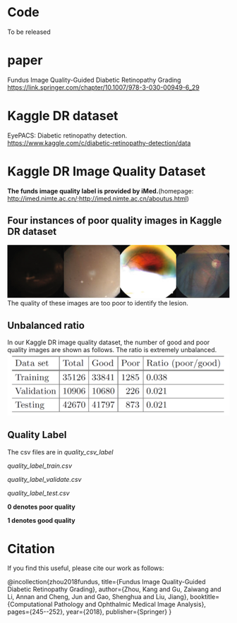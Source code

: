 # Code
To be released

# paper
Fundus Image Quality-Guided Diabetic Retinopathy Grading
https://link.springer.com/chapter/10.1007/978-3-030-00949-6_29

# Kaggle DR dataset
EyePACS: Diabetic retinopathy detection. https://www.kaggle.com/c/diabetic-retinopathy-detection/data


# Kaggle DR Image Quality Dataset
**The funds image quality label is provided by iMed.**(homepage: http://imed.nimte.ac.cn/;http://imed.nimte.ac.cn/aboutus.html)

## Four instances of poor quality images in Kaggle DR dataset
![fig1](images/fig1.png)
The quality of these images are too poor to identify the lesion.

## Unbalanced ratio
In our Kaggle DR image quality dataset, the number of good and poor quality images are shown as follows. The ratio is extremely unbalanced.
![table1](images/table1.png)

## Quality Label
The csv files are in *quality_csv_label*

  _quality_label_train.csv_
  
  _quality_label_validate.csv_
  
  _quality_label_test.csv_

  **0 denotes poor quality**
  
  **1 denotes good quality**


# Citation
If you find this useful, please cite our work as follows:

@incollection{zhou2018fundus,
  title={Fundus Image Quality-Guided Diabetic Retinopathy Grading},
  author={Zhou, Kang and Gu, Zaiwang and Li, Annan and Cheng, Jun and Gao, Shenghua and Liu, Jiang},
  booktitle={Computational Pathology and Ophthalmic Medical Image Analysis},
  pages={245--252},
  year={2018},
  publisher={Springer}
}

